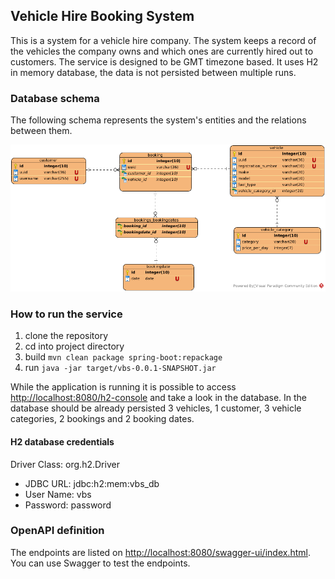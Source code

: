 ## Vehicle Hire Booking System

This is a system for a vehicle hire company. The system keeps
a record of the vehicles the company owns and which ones are 
currently hired out to customers. The service is designed to be GMT timezone based.
It uses H2 in memory database, the data is not persisted between multiple runs. 

### Database schema

The following schema represents the system's entities and the relations 
between them.

!["Database schema"](./VBS-Schema.png "Database schema")

### How to run the service

1. clone the repository
2. cd into project directory
3. build ```mvn clean package spring-boot:repackage```
4. run ```java -jar target/vbs-0.0.1-SNAPSHOT.jar```

While the application is running it is possible to access [http://localhost:8080/h2-console](http://localhost:8080/h2-console)
and take a look in the database. In the database should be already persisted
3 vehicles, 1 customer, 3 vehicle categories, 2 bookings and 2 booking dates.

#### H2 database credentials

Driver Class: org.h2.Driver

* JDBC URL: jdbc:h2:mem:vbs_db
* User Name: vbs
* Password: password

### OpenAPI definition

The endpoints are listed on [http://localhost:8080/swagger-ui/index.html](http://localhost:8080/swagger-ui/index.html). 
You can use Swagger to test the endpoints.

